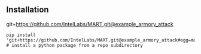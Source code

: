 ## Installation

git+https://github.com/IntelLabs/MART.git@example_armory_attack

```shell
pip install 'git+https://github.com/IntelLabs/MART.git@example_armory_attack#egg=mart_armory&subdirectory=examples/mart_armory' # install a python package from a repo subdirectory
```

